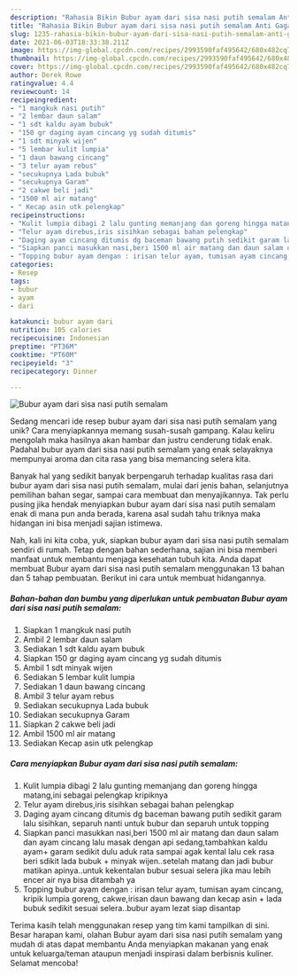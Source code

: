 ```yaml
---
description: "Rahasia Bikin Bubur ayam dari sisa nasi putih semalam Anti Gagal"
title: "Rahasia Bikin Bubur ayam dari sisa nasi putih semalam Anti Gagal"
slug: 1235-rahasia-bikin-bubur-ayam-dari-sisa-nasi-putih-semalam-anti-gagal
date: 2021-06-03T18:33:38.211Z
image: https://img-global.cpcdn.com/recipes/2993590faf495642/680x482cq70/bubur-ayam-dari-sisa-nasi-putih-semalam-foto-resep-utama.jpg
thumbnail: https://img-global.cpcdn.com/recipes/2993590faf495642/680x482cq70/bubur-ayam-dari-sisa-nasi-putih-semalam-foto-resep-utama.jpg
cover: https://img-global.cpcdn.com/recipes/2993590faf495642/680x482cq70/bubur-ayam-dari-sisa-nasi-putih-semalam-foto-resep-utama.jpg
author: Derek Rowe
ratingvalue: 4.4
reviewcount: 14
recipeingredient:
- "1 mangkuk nasi putih"
- "2 lembar daun salam"
- "1 sdt kaldu ayam bubuk"
- "150 gr daging ayam cincang yg sudah ditumis"
- "1 sdt minyak wijen"
- "5 lembar kulit lumpia"
- "1 daun bawang cincang"
- "3 telur ayam rebus"
- "secukupnya Lada bubuk"
- "secukupnya Garam"
- "2 cakwe beli jadi"
- "1500 ml air matang"
- " Kecap asin utk pelengkap"
recipeinstructions:
- "Kulit lumpia dibagi 2 lalu gunting memanjang dan goreng hingga matang,ini sebagai pelengkap kripiknya"
- "Telur ayam direbus,iris sisihkan sebagai bahan pelengkap"
- "Daging ayam cincang ditumis dg baceman bawang putih sedikit garam lalu sisihkan, separuh nanti untuk bubur dan separuh untuk topping"
- "Siapkan panci masukkan nasi,beri 1500 ml air matang dan daun salam dan ayam cincang lalu masak dengan api sedang,tambahkan kaldu ayam+ garam sedikit dulu aduk rata sampai agak kental lalu cek rasa beri sdikit lada bubuk + minyak wijen..setelah matang dan jadi bubur matikan apinya..untuk kekentalan bubur sesuai selera jika mau lebih encer air nya bisa ditambah ya"
- "Topping bubur ayam dengan : irisan telur ayam, tumisan ayam cincang, kripik lumpia goreng, cakwe,irisan daun bawang dan kecap asin + lada bubuk sedikit sesuai selera..bubur ayam lezat siap disantap"
categories:
- Resep
tags:
- bubur
- ayam
- dari

katakunci: bubur ayam dari 
nutrition: 105 calories
recipecuisine: Indonesian
preptime: "PT36M"
cooktime: "PT60M"
recipeyield: "3"
recipecategory: Dinner

---
```



![Bubur ayam dari sisa nasi putih semalam](https://img-global.cpcdn.com/recipes/2993590faf495642/680x482cq70/bubur-ayam-dari-sisa-nasi-putih-semalam-foto-resep-utama.jpg)

Sedang mencari ide resep bubur ayam dari sisa nasi putih semalam yang unik? Cara menyiapkannya memang susah-susah gampang. Kalau keliru mengolah maka hasilnya akan hambar dan justru cenderung tidak enak. Padahal bubur ayam dari sisa nasi putih semalam yang enak selayaknya mempunyai aroma dan cita rasa yang bisa memancing selera kita.

Banyak hal yang sedikit banyak berpengaruh terhadap kualitas rasa dari bubur ayam dari sisa nasi putih semalam, mulai dari jenis bahan, selanjutnya pemilihan bahan segar, sampai cara membuat dan menyajikannya. Tak perlu pusing jika hendak menyiapkan bubur ayam dari sisa nasi putih semalam enak di mana pun anda berada, karena asal sudah tahu triknya maka hidangan ini bisa menjadi sajian istimewa.




Nah, kali ini kita coba, yuk, siapkan bubur ayam dari sisa nasi putih semalam sendiri di rumah. Tetap dengan bahan sederhana, sajian ini bisa memberi manfaat untuk membantu menjaga kesehatan tubuh kita. Anda dapat membuat Bubur ayam dari sisa nasi putih semalam menggunakan 13 bahan dan 5 tahap pembuatan. Berikut ini cara untuk membuat hidangannya.

<!--inarticleads1-->

##### Bahan-bahan dan bumbu yang diperlukan untuk pembuatan Bubur ayam dari sisa nasi putih semalam:

1. Siapkan 1 mangkuk nasi putih
1. Ambil 2 lembar daun salam
1. Sediakan 1 sdt kaldu ayam bubuk
1. Siapkan 150 gr daging ayam cincang yg sudah ditumis
1. Ambil 1 sdt minyak wijen
1. Sediakan 5 lembar kulit lumpia
1. Sediakan 1 daun bawang cincang
1. Ambil 3 telur ayam rebus
1. Sediakan secukupnya Lada bubuk
1. Sediakan secukupnya Garam
1. Siapkan 2 cakwe beli jadi
1. Ambil 1500 ml air matang
1. Sediakan  Kecap asin utk pelengkap




<!--inarticleads2-->

##### Cara menyiapkan Bubur ayam dari sisa nasi putih semalam:

1. Kulit lumpia dibagi 2 lalu gunting memanjang dan goreng hingga matang,ini sebagai pelengkap kripiknya
1. Telur ayam direbus,iris sisihkan sebagai bahan pelengkap
1. Daging ayam cincang ditumis dg baceman bawang putih sedikit garam lalu sisihkan, separuh nanti untuk bubur dan separuh untuk topping
1. Siapkan panci masukkan nasi,beri 1500 ml air matang dan daun salam dan ayam cincang lalu masak dengan api sedang,tambahkan kaldu ayam+ garam sedikit dulu aduk rata sampai agak kental lalu cek rasa beri sdikit lada bubuk + minyak wijen..setelah matang dan jadi bubur matikan apinya..untuk kekentalan bubur sesuai selera jika mau lebih encer air nya bisa ditambah ya
1. Topping bubur ayam dengan : irisan telur ayam, tumisan ayam cincang, kripik lumpia goreng, cakwe,irisan daun bawang dan kecap asin + lada bubuk sedikit sesuai selera..bubur ayam lezat siap disantap




Terima kasih telah menggunakan resep yang tim kami tampilkan di sini. Besar harapan kami, olahan Bubur ayam dari sisa nasi putih semalam yang mudah di atas dapat membantu Anda menyiapkan makanan yang enak untuk keluarga/teman ataupun menjadi inspirasi dalam berbisnis kuliner. Selamat mencoba!
